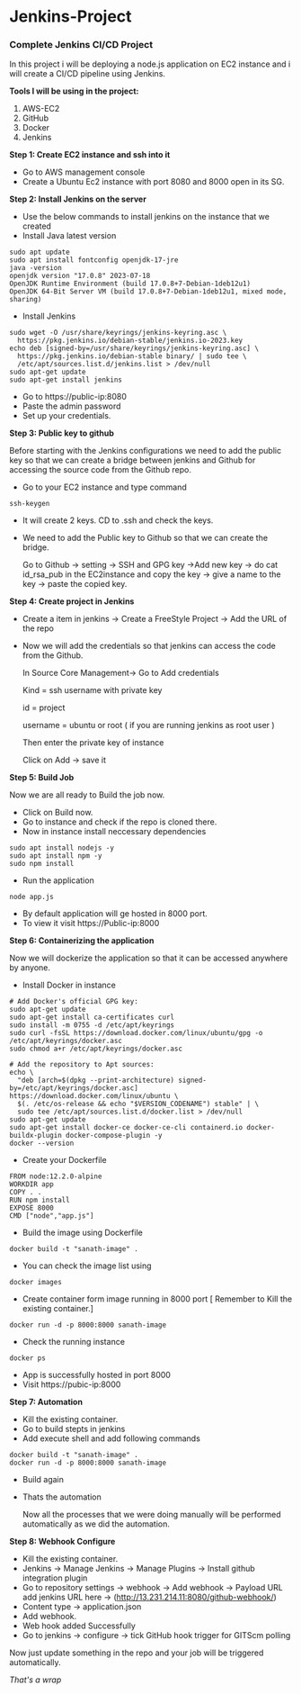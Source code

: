 # Jenkins-Project
### Complete Jenkins CI/CD Project

In this project i will be deploying a node.js application on EC2 instance and i will create a CI/CD pipeline using Jenkins.

**Tools I will be using in the project:**

1. AWS-EC2
2. GitHub
3. Docker
4. Jenkins

****Step 1: Create EC2 instance and ssh into it****
  * Go to AWS management console
  * Create a Ubuntu Ec2 instance with port 8080 and 8000 open in its SG.

****Step 2: Install Jenkins on the server****
  * Use the below commands to install jenkins on the instance that we created
  * Install Java latest version
```
sudo apt update
sudo apt install fontconfig openjdk-17-jre
java -version
openjdk version "17.0.8" 2023-07-18
OpenJDK Runtime Environment (build 17.0.8+7-Debian-1deb12u1)
OpenJDK 64-Bit Server VM (build 17.0.8+7-Debian-1deb12u1, mixed mode, sharing)
```
  * Install Jenkins
```
sudo wget -O /usr/share/keyrings/jenkins-keyring.asc \
  https://pkg.jenkins.io/debian-stable/jenkins.io-2023.key
echo deb [signed-by=/usr/share/keyrings/jenkins-keyring.asc] \
  https://pkg.jenkins.io/debian-stable binary/ | sudo tee \
  /etc/apt/sources.list.d/jenkins.list > /dev/null
sudo apt-get update
sudo apt-get install jenkins
```
  * Go to https://public-ip:8080
  * Paste the admin password
  * Set up your credentials.

****Step 3: Public key to github****

Before starting with the Jenkins configurations we need to add the public key so that we can create a bridge between jenkins and Github for accessing the source code from the Github repo.
  * Go to your EC2 instance and type command
```
ssh-keygen
```
  * It will create 2 keys. CD to .ssh and check the keys.
  * We need to add the Public key to Github so that we can create the bridge.
    
    Go to Github -> setting -> SSH and GPG key ->Add new key -> do cat id_rsa_pub in the EC2instance and copy the key -> give a name to the key -> paste the copied key.

****Step 4: Create project in Jenkins****
 * Create a item in jenkins -> Create a FreeStyle Project -> Add the URL of the repo
 * Now we will add the credentials so that jenkins can access the code from the Github.

   In Source Core Management-> Go to Add credentials
   
   Kind = ssh username with private key
   
   id = project
   
   username = ubuntu or root ( if you are running jenkins as root user )
   
   Then enter the private key of instance
   
   Click on Add -> save it

****Step 5: Build Job****

Now we are all ready to Build the job now. 
 * Click on Build now.
 * Go to instance and check if the repo is cloned there.
 * Now in instance install neccessary dependencies
```
sudo apt install nodejs -y
sudo apt install npm -y
sudo npm install
```
 * Run the application
```
node app.js
```
 * By default  application will ge hosted in 8000 port.
 * To view it visit https://Public-ip:8000

****Step 6: Containerizing the application****

Now we will dockerize the application so that it can be accessed anywhere by anyone.
 * Install Docker in instance
```
# Add Docker's official GPG key:
sudo apt-get update
sudo apt-get install ca-certificates curl
sudo install -m 0755 -d /etc/apt/keyrings
sudo curl -fsSL https://download.docker.com/linux/ubuntu/gpg -o /etc/apt/keyrings/docker.asc
sudo chmod a+r /etc/apt/keyrings/docker.asc

# Add the repository to Apt sources:
echo \
  "deb [arch=$(dpkg --print-architecture) signed-by=/etc/apt/keyrings/docker.asc] https://download.docker.com/linux/ubuntu \
  $(. /etc/os-release && echo "$VERSION_CODENAME") stable" | \
  sudo tee /etc/apt/sources.list.d/docker.list > /dev/null
sudo apt-get update
sudo apt-get install docker-ce docker-ce-cli containerd.io docker-buildx-plugin docker-compose-plugin -y
docker --version
```
 * Create your Dockerfile
```
FROM node:12.2.0-alpine
WORKDIR app
COPY . .
RUN npm install
EXPOSE 8000
CMD ["node","app.js"]
```
 * Build the image using Dockerfile
```
docker build -t "sanath-image" .
```
 * You can check the image list using
```
docker images
```
 * Create container form image running in 8000 port [ Remember to Kill the existing container.]
```
docker run -d -p 8000:8000 sanath-image
```
 * Check the running instance
```
docker ps
```
 * App is successfully hosted in port 8000
 * Visit https://pubic-ip:8000

****Step 7: Automation****
 * Kill the existing container.
 * Go to build stepts in jenkins
 * Add execute shell and add following commands
```
docker build -t "sanath-image" .
docker run -d -p 8000:8000 sanath-image
```
 * Build again
 * Thats the automation

   Now all the processes that we were doing manually will be performed automatically as we did the automation.

****Step 8: Webhook Configure****
 * Kill the existing container.
 * Jenkins -> Manage Jenkins -> Manage Plugins -> Install github integration plugin
 * Go to repository settings -> webhook -> Add webhook -> Payload URL add jenkins URL here -> (http://13.231.214.11:8080/github-webhook/)
 * Content type -> application.json
 * Add webhook.
 * Web hook added Successfully
 * Go to jenkins -> configure -> tick GitHub hook trigger for GITScm polling

 Now just update something in the repo and your job will be triggered automatically.

 *That's a wrap*
